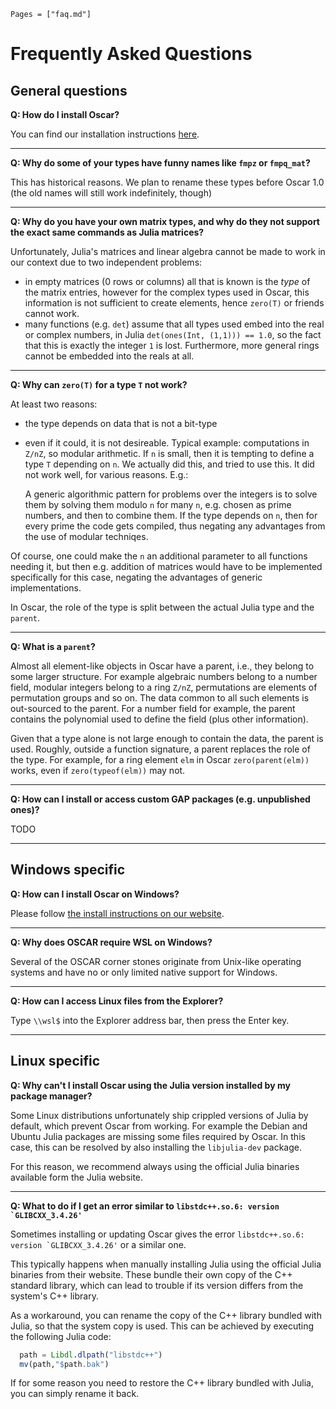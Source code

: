 ```@contents
Pages = ["faq.md"]
```

# Frequently Asked Questions


## General questions

**Q: How do I install Oscar?**

You can find our installation instructions [here](https://oscar.computeralgebra.de/install/).

---

**Q: Why do some of your types have funny names like `fmpz` or `fmpq_mat`?**

This has historical reasons. We plan to rename these types before Oscar 1.0
(the old names will still work indefinitely, though)

---

**Q: Why do you have your own matrix types, and why do they not support the exact same commands as Julia matrices?**

Unfortunately, Julia's matrices and linear algebra cannot be made to work in
our context due to two independent problems:
  - in empty matrices (0 rows or columns) all that is known is the *type* of
    the matrix entries, however for the complex types used in Oscar, this
    information is not sufficient to create elements, hence `zero(T)` or
    friends cannot work.
  - many functions (e.g. `det`) assume that all types used embed into the
    real or complex numbers, in Julia `det(ones(Int, (1,1))) == 1.0`, so the
    fact that this is exactly the integer `1`  is lost. Furthermore, more
    general rings cannot be embedded into the reals at all.
  
---

**Q: Why can `zero(T)` for a type `T` not work?**

At least two reasons:
  - the type depends on data that is not a bit-type
  - even if it could, it is not desireable. Typical example: computations in
    ``Z/nZ``, so modular arithmetic. If ``n`` is small, then it is tempting to
    define a type `T` depending on ``n``. We actually did this, and tried to use
    this. It did not work well, for various reasons. E.g.:

    A generic algorithmic pattern for problems over the integers is to
    solve them by solving them modulo ``n`` for many ``n``, e.g. chosen as prime numbers, and
    then to combine them. If the type depends on ``n``, then for every prime the
    code gets compiled, thus negating any advantages from the use of modular
    techniqes.

Of course, one could make the ``n`` an additional parameter to all functions
needing it, but then e.g. addition of matrices would have to be implemented
specifically for this case, negating the advantages of generic
implementations.

In Oscar, the role of the type is split between the actual Julia type and the `parent`.

---

**Q: What is a `parent`?**

Almost all element-like objects in Oscar have a parent, i.e., they belong to some
larger structure. For example algebraic numbers belong to a number field,
modular integers belong to a ring ``Z/nZ``, permutations are elements of permutation
groups and so on. The data common to all such elements is out-sourced to
the parent. For a number field for example, the parent contains the polynomial
used to define the field (plus other information).

Given that a type alone is not large enough to contain the data, the parent is 
used. Roughly, outside a function signature, a parent replaces the role of the 
type. For example, for a ring element `elm` in Oscar `zero(parent(elm))` works,
even if `zero(typeof(elm))` may not.

---

**Q: How can I install or access custom GAP packages (e.g. unpublished ones)?**

TODO

---

## Windows specific

**Q: How can I install Oscar on Windows?**

Please follow [the install instructions on our website](https://oscar.computeralgebra.de/install/).

---

**Q: Why does OSCAR require WSL on Windows?**

Several of the OSCAR corner stones originate from Unix-like operating
systems and have no or only limited native support for Windows.

---

**Q: How can I access Linux files from the Explorer?**

Type `\\wsl$` into the Explorer address bar, then press the Enter key.

---

## Linux specific

**Q: Why can't I install Oscar using the Julia version installed by my package manager?**

Some Linux distributions unfortunately ship crippled versions of Julia by
default, which prevent Oscar from working. For example the Debian and Ubuntu
Julia packages are missing some files required by Oscar. In this case, this
can be resolved by also installing the `libjulia-dev` package.

For this reason, we recommend always using the official Julia binaries
available form the Julia website.

---

**Q: What to do if I get an error similar to ```libstdc++.so.6: version `GLIBCXX_3.4.26'```**

Sometimes installing or updating Oscar gives the error ```libstdc++.so.6: version `GLIBCXX_3.4.26'```
or a similar one.

This typically happens when manually installing Julia using the official Julia binaries
from their website. These bundle their own copy of the C++ standard library, which can lead
to trouble if its version differs from the system's C++ library.

As a workaround, you can rename the copy of the C++ library bundled with Julia, so that
the system copy is used. This can be achieved by executing the following Julia code:
```julia
  path = Libdl.dlpath("libstdc++")
  mv(path,"$path.bak")
```

If for some reason you need to restore the C++ library bundled with Julia, you can
simply rename it back.
